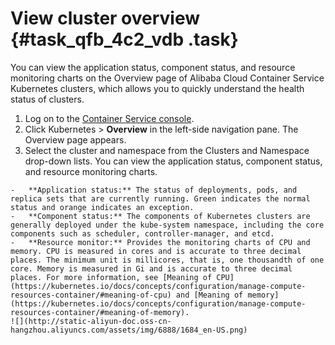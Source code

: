 # View cluster overview {#task_qfb_4c2_vdb .task}

You can view the application status, component status, and resource monitoring charts on the Overview page of Alibaba Cloud Container Service Kubernetes clusters, which allows you to quickly understand the health status of clusters.

1.   Log on to the [Container Service console](https://cs.console.aliyun.com). 
2.   Click Kubernetes \> **Overview** in the left-side navigation pane. The Overview page appears. 
3.   Select the cluster and namespace from the Clusters and Namespace drop-down lists. You can view the application status, component status, and resource monitoring charts. 

    -   **Application status:** The status of deployments, pods, and replica sets that are currently running. Green indicates the normal status and orange indicates an exception.
    -   **Component status:** The components of Kubernetes clusters are generally deployed under the kube-system namespace, including the core components such as scheduler, controller-manager, and etcd.
    -   **Resource monitor:** Provides the monitoring charts of CPU and memory. CPU is measured in cores and is accurate to three decimal places. The minimum unit is millicores, that is, one thousandth of one core. Memory is measured in Gi and is accurate to three decimal places. For more information, see [Meaning of CPU](https://kubernetes.io/docs/concepts/configuration/manage-compute-resources-container/#meaning-of-cpu) and [Meaning of memory](https://kubernetes.io/docs/concepts/configuration/manage-compute-resources-container/#meaning-of-memory).
    ![](http://static-aliyun-doc.oss-cn-hangzhou.aliyuncs.com/assets/img/6888/1684_en-US.png)


